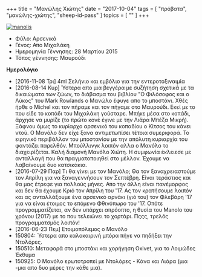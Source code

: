 +++
title = "Μανώλης Χιώτης"
date = "2017-10-04"
tags = [ "πρόβατα", "μανώλης-χιώτης", "sheep-id-pass" ]
topics = [ "" ]
+++

<div class="HTML">
<a href='https://postimages.org/' target='\_blank'><img src='https://s26.postimg.org/csvod25ih/manolis.png' border='0' alt='manolis'/></a>

</div>

-   Φύλο: Αρσενικό
-   Γένος: Απο Μιχαλάκη
-   Ημερομηνία Γέννησης: 28 Μαρτίου 2015
-   Τόπος γέννησης: Μαυρούδι

**Ημερολόγιο**

-   <span class="timestamp-wrapper"><span class="timestamp">[2016-11-08 Τρι] </span></span> 4ml Σελήνιο και εμβόλιο για την εντεροτοξιναιμία
-   <span class="timestamp-wrapper"><span class="timestamp">[2016-08-14 Κυρ] </span></span> Ύστερα απο μια βεγγέρα με συζήτηση σχετικά με τα δικαιώματα των ζώων, το διάβασμα του βιβλίου "Ο Φιλόσοφος και ο Λύκος" του Mark Rowlands ο Μανώλο έφυγε απο το μποστάνι. Χθές ήρθε ο Michel και τον πήραμε και τον πήγαμε στο Μαυρούδι. Εκεί με το που είδε το κοπάδι του Μιχαλάκη γούσταρε. Μπήκε μέσα στο κοπάδι, άρχησε να μυρίζε (το πρώτο κονέ έγινε με την Λιάρα Μπέζα Μικρή). Ξάφνου όμως το κυρίαρχο αρσενικό του κοπαδίου ο Κίτσος του κάνει ντού. Ο Μανόλο δεν είχε ξανα αντιμετωπίσει τέτοια συμεριφορά. Το ειρηνικό περιβάλλον του μποστανίου με την απόλυτη κυριαρχία του φαντάζει παρελθόν. Μπούλλινγκ λοιπόν αλλα ο Μανόλο το διαχειρίζεται. Καλή διαμονή Μανόλο Χιώτη. Η συμφωνία έκλειεσε με ανταλλαγή που θα πραγματοποιηθεί στο μέλλον. Έχουμε να λαβαίνουμε δυο κατσικάκια.
-   <span class="timestamp-wrapper"><span class="timestamp">[2016-07-29 Παρ] </span></span> Τι θα γίνει με τον Μανόλο; Θα τον ξαναχρειαστούμε τον Απρίλη για να ξαναγεννήσουν τον Σεπτέβρη. Είναι τεράστιος και θα μας έτρεφε για πολλούς μήνες. Απο την άλλη είναι πανέμορφος και δεν θα έχουμε Κριό τον Απρίλη του '17. Ας τον κρατήσουμε λοιπόν και ας ανταλλάξουμε ένα αρσενικό αρνάκι (γιό του) τον Φλεβάρη '17 για να είναι έτοιμος το επόμενο Φθινόπωρο του '17. Οπότε προγραμματίζεται, αν δεν υπάρχει απρόοπτο, η θυσία του Manolo του χρόνου (2017) με το που τελειώνει το χορτάρι. Πςςς, τρελός προγραμματσμός λοιπόν!
-   <span class="timestamp-wrapper"><span class="timestamp">[2016-06-23 Πεμ] </span></span> Ετοιμοπόλεμος ο Μανόλο
-   150804: Ύστερα απο καλοκαιρινή μπόρα πήγε να πηδήξει την Ντολόρες.
-   150510: Μεταφορά στο μποστάνι και χορήγηση Oxivet, για το Λοιμώδες Έκθυμα
-   150925: O Μανόλο ερωτοτροπεί με Ντολόρες - Κάνα και Λιάρα (μια -μια απο δυο μέρες την κάθε μια).
